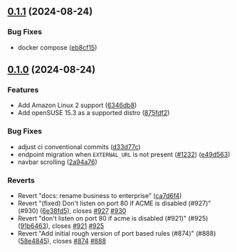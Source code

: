 ## [0.1.1](https://github.com/l4rm4nd/firezone/compare/v0.1.0...v0.1.1) (2024-08-24)


### Bug Fixes

* docker compose ([eb8cf15](https://github.com/l4rm4nd/firezone/commit/eb8cf159580287d037e2b14d9238ddcda7d6250c))

## [0.1.0](https://github.com/l4rm4nd/firezone/compare/2a94a76c0f6453903a070967def953a8ea02a487...v0.1.0) (2024-08-24)


### Features

* Add Amazon Linux 2 support ([6346db8](https://github.com/l4rm4nd/firezone/commit/6346db804df612383b30c79ae83c97edfb1973c9))
* Add openSUSE 15.3 as a supported distro ([875fdf2](https://github.com/l4rm4nd/firezone/commit/875fdf2dd5d7149c2009328ae7d47f5b014e0da6))


### Bug Fixes

* adjust ci conventional commits ([d33d77c](https://github.com/l4rm4nd/firezone/commit/d33d77c953d57511e901305f064f279a07e22cb7))
* endpoint migration when `EXTERNAL_URL` is not present ([#1232](https://github.com/l4rm4nd/firezone/issues/1232)) ([e49d563](https://github.com/l4rm4nd/firezone/commit/e49d5631a5e7dd7ee762453d40a5bb1cbbfd473d))
* navbar scrolling ([2a94a76](https://github.com/l4rm4nd/firezone/commit/2a94a76c0f6453903a070967def953a8ea02a487))


### Reverts

* Revert "docs: rename business to enterprise" ([ca7d6f4](https://github.com/l4rm4nd/firezone/commit/ca7d6f40b1eb28cf25ae6b4ed55e1e1513f8cf1c))
* Revert "(fixed) Don't listen on port 80 if ACME is disabled (#927)" (#930) ([6e38fd5](https://github.com/l4rm4nd/firezone/commit/6e38fd558bd8a07eb8d112708649e03062dd511b)), closes [#927](https://github.com/l4rm4nd/firezone/issues/927) [#930](https://github.com/l4rm4nd/firezone/issues/930)
* Revert "don't listen on port 80 if acme is disabled (#921)" (#925) ([91b6463](https://github.com/l4rm4nd/firezone/commit/91b64638eabcb3821f492d794852de60a5d7cdc7)), closes [#921](https://github.com/l4rm4nd/firezone/issues/921) [#925](https://github.com/l4rm4nd/firezone/issues/925)
* Revert "Add initial rough version of port based rules (#874)" (#888) ([58e4845](https://github.com/l4rm4nd/firezone/commit/58e48457ad1cd75bd39e7e8d3cfe730f6dc931d7)), closes [#874](https://github.com/l4rm4nd/firezone/issues/874) [#888](https://github.com/l4rm4nd/firezone/issues/888)

